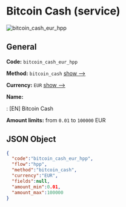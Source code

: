 
# Bitcoin Cash (service) 
![bitcoin_cash_eur_hpp](https://static.openfintech.io/payment_methods/bitcoin_cash_eur_hpp/logo.svg?w=400&c=v0.59.26#w200)  

## General 
 
**Code:** `bitcoin_cash_eur_hpp` 
 
**Method:** `bitcoin_cash` 
 [show -->](/payment-methods/bitcoin_cash/) 
 
**Currency:** `EUR` [show -->](/currencies/EUR/) 
 
**Name:** 
 
:	[EN] Bitcoin Cash 
 
**Amount limits:** from `0.01` to `100000` EUR 

## JSON Object 

```json
{
  "code":"bitcoin_cash_eur_hpp",
  "flow":"hpp",
  "method":"bitcoin_cash",
  "currency":"EUR",
  "fields":null,
  "amount_min":0.01,
  "amount_max":100000
}
```  
